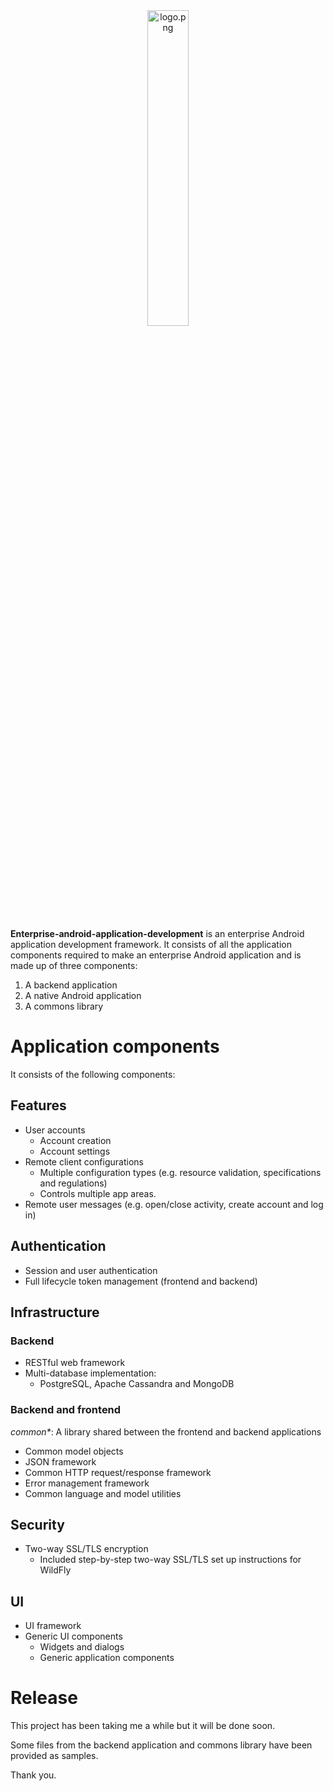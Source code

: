 <div align='center'>
	<img src='https://raw.githubusercontent.com/computingfoundation/enterprise-android-application-development/images/logo.png' width='36%' alt='logo.png'>
</div>
<br><br><br>

**Enterprise-android-application-development** is an enterprise Android application development framework. It consists of all the application components required to make an enterprise Android application and is made up of three components:

1. A backend application
2. A native Android application
3. A commons library

# Application components

It consists of the following components:

## Features

* User accounts
    * Account creation
    * Account settings
* Remote client configurations
    * Multiple configuration types (e.g. resource validation, specifications and regulations)
    * Controls multiple app areas.
* Remote user messages (e.g. open/close activity, create account and log in)

## Authentication

* Session and user authentication
* Full lifecycle token management (frontend and backend)

## Infrastructure

### Backend

* RESTful web framework
* Multi-database implementation:
    * PostgreSQL, Apache Cassandra and MongoDB

### Backend and frontend

*common\**: A library shared between the frontend and backend applications

* Common model objects
* JSON framework
* Common HTTP request/response framework
* Error management framework
* Common language and model utilities

## Security

* Two-way SSL/TLS encryption
    * Included step-by-step two-way SSL/TLS set up instructions for WildFly

## UI

* UI framework
* Generic UI components
    * Widgets and dialogs
    * Generic application components

# Release

This project has been taking me a while but it will be done soon.

Some files from the backend application and commons library have been provided as samples.

Thank you.

